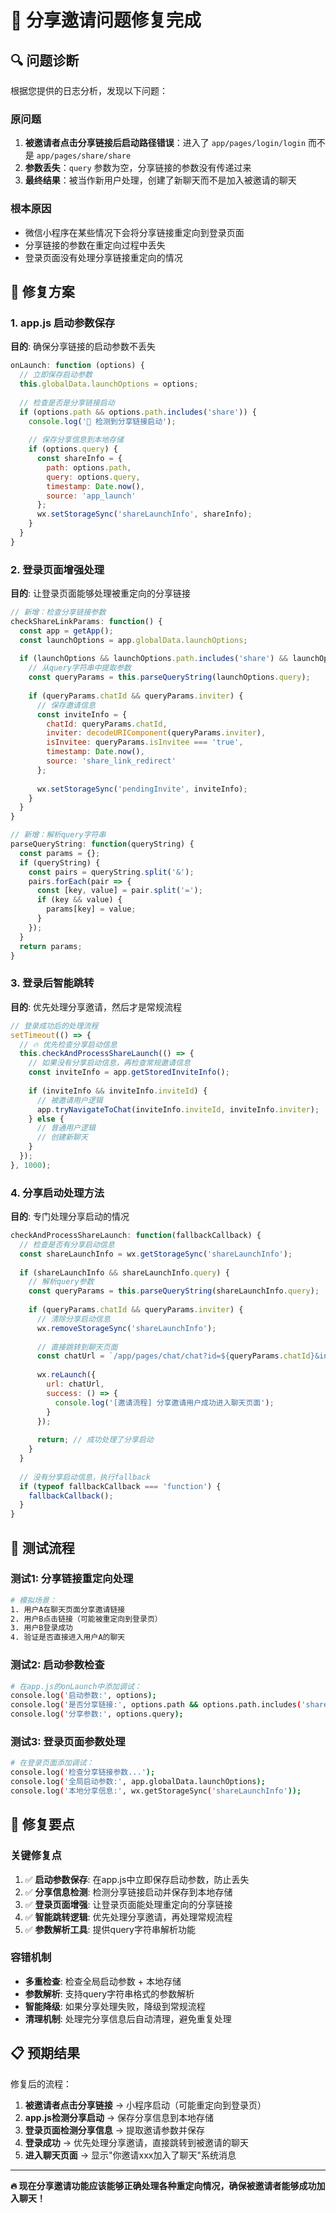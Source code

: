 # 🔧 分享邀请问题修复完成

## 🔍 问题诊断

根据您提供的日志分析，发现以下问题：

### 原问题
1. **被邀请者点击分享链接后启动路径错误**：进入了 `app/pages/login/login` 而不是 `app/pages/share/share`
2. **参数丢失**：`query` 参数为空，分享链接的参数没有传递过来
3. **最终结果**：被当作新用户处理，创建了新聊天而不是加入被邀请的聊天

### 根本原因
- 微信小程序在某些情况下会将分享链接重定向到登录页面
- 分享链接的参数在重定向过程中丢失
- 登录页面没有处理分享链接重定向的情况

## 🚀 修复方案

### 1. app.js 启动参数保存
**目的**: 确保分享链接的启动参数不丢失

```javascript
onLaunch: function (options) {
  // 立即保存启动参数
  this.globalData.launchOptions = options;
  
  // 检查是否是分享链接启动
  if (options.path && options.path.includes('share')) {
    console.log('🔗 检测到分享链接启动');
    
    // 保存分享信息到本地存储
    if (options.query) {
      const shareInfo = {
        path: options.path,
        query: options.query,
        timestamp: Date.now(),
        source: 'app_launch'
      };
      wx.setStorageSync('shareLaunchInfo', shareInfo);
    }
  }
}
```

### 2. 登录页面增强处理
**目的**: 让登录页面能够处理被重定向的分享链接

```javascript
// 新增：检查分享链接参数
checkShareLinkParams: function() {
  const app = getApp();
  const launchOptions = app.globalData.launchOptions;
  
  if (launchOptions && launchOptions.path.includes('share') && launchOptions.query) {
    // 从query字符串中提取参数
    const queryParams = this.parseQueryString(launchOptions.query);
    
    if (queryParams.chatId && queryParams.inviter) {
      // 保存邀请信息
      const inviteInfo = {
        chatId: queryParams.chatId,
        inviter: decodeURIComponent(queryParams.inviter),
        isInvitee: queryParams.isInvitee === 'true',
        timestamp: Date.now(),
        source: 'share_link_redirect'
      };
      
      wx.setStorageSync('pendingInvite', inviteInfo);
    }
  }
}

// 新增：解析query字符串
parseQueryString: function(queryString) {
  const params = {};
  if (queryString) {
    const pairs = queryString.split('&');
    pairs.forEach(pair => {
      const [key, value] = pair.split('=');
      if (key && value) {
        params[key] = value;
      }
    });
  }
  return params;
}
```

### 3. 登录后智能跳转
**目的**: 优先处理分享邀请，然后才是常规流程

```javascript
// 登录成功后的处理流程
setTimeout(() => {
  // 🔥 优先检查分享启动信息
  this.checkAndProcessShareLaunch(() => {
    // 如果没有分享启动信息，再检查常规邀请信息
    const inviteInfo = app.getStoredInviteInfo();
    
    if (inviteInfo && inviteInfo.inviteId) {
      // 被邀请用户逻辑
      app.tryNavigateToChat(inviteInfo.inviteId, inviteInfo.inviter);
    } else {
      // 普通用户逻辑
      // 创建新聊天
    }
  });
}, 1000);
```

### 4. 分享启动处理方法
**目的**: 专门处理分享启动的情况

```javascript
checkAndProcessShareLaunch: function(fallbackCallback) {
  // 检查是否有分享启动信息
  const shareLaunchInfo = wx.getStorageSync('shareLaunchInfo');
  
  if (shareLaunchInfo && shareLaunchInfo.query) {
    // 解析query参数
    const queryParams = this.parseQueryString(shareLaunchInfo.query);
    
    if (queryParams.chatId && queryParams.inviter) {
      // 清除分享启动信息
      wx.removeStorageSync('shareLaunchInfo');
      
      // 直接跳转到聊天页面
      const chatUrl = `/app/pages/chat/chat?id=${queryParams.chatId}&inviter=${queryParams.inviter}&chatStarted=true&fromInvite=true`;
      
      wx.reLaunch({
        url: chatUrl,
        success: () => {
          console.log('[邀请流程] 分享邀请用户成功进入聊天页面');
        }
      });
      
      return; // 成功处理了分享启动
    }
  }
  
  // 没有分享启动信息，执行fallback
  if (typeof fallbackCallback === 'function') {
    fallbackCallback();
  }
}
```

## 🧪 测试流程

### 测试1: 分享链接重定向处理
```bash
# 模拟场景：
1. 用户A在聊天页面分享邀请链接
2. 用户B点击链接（可能被重定向到登录页）
3. 用户B登录成功
4. 验证是否直接进入用户A的聊天
```

### 测试2: 启动参数检查
```bash
# 在app.js的onLaunch中添加调试：
console.log('启动参数:', options);
console.log('是否分享链接:', options.path && options.path.includes('share'));
console.log('分享参数:', options.query);
```

### 测试3: 登录页面参数处理
```bash
# 在登录页面添加调试：
console.log('检查分享链接参数...');
console.log('全局启动参数:', app.globalData.launchOptions);
console.log('本地分享信息:', wx.getStorageSync('shareLaunchInfo'));
```

## 🎯 修复要点

### 关键修复点
1. ✅ **启动参数保存**: 在app.js中立即保存启动参数，防止丢失
2. ✅ **分享信息检测**: 检测分享链接启动并保存到本地存储
3. ✅ **登录页面增强**: 让登录页面能处理重定向的分享链接
4. ✅ **智能跳转逻辑**: 优先处理分享邀请，再处理常规流程
5. ✅ **参数解析工具**: 提供query字符串解析功能

### 容错机制
- **多重检查**: 检查全局启动参数 + 本地存储
- **参数解析**: 支持query字符串格式的参数解析
- **智能降级**: 如果分享处理失败，降级到常规流程
- **清理机制**: 处理完分享信息后自动清理，避免重复处理

## 📋 预期结果

修复后的流程：
1. **被邀请者点击分享链接** → 小程序启动（可能重定向到登录页）
2. **app.js检测分享启动** → 保存分享信息到本地存储
3. **登录页面检测分享信息** → 提取邀请参数并保存
4. **登录成功** → 优先处理分享邀请，直接跳转到被邀请的聊天
5. **进入聊天页面** → 显示"你邀请xxx加入了聊天"系统消息

---

**🔥 现在分享邀请功能应该能够正确处理各种重定向情况，确保被邀请者能够成功加入聊天！** 